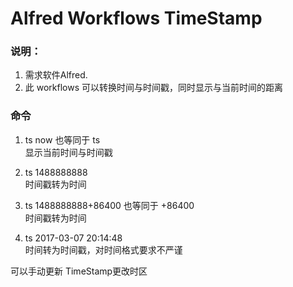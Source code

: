 # Alfred Workflows TimeStamp



### 说明：
1. 需求软件Alfred.
1. 此 workflows 可以转换时间与时间戳，同时显示与当前时间的距离

### 命令
1. ts now 也等同于 ts   
显示当前时间与时间戳

2. ts 1488888888    
时间戳转为时间

3. ts 1488888888+86400 也等同于 +86400    
时间戳转为时间

4. ts 2017-03-07 20:14:48    
时间转为时间戳，对时间格式要求不严谨

可以手动更新 TimeStamp更改时区
